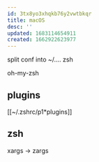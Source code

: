 ```yaml
---
id: 3tx8yo3xhqkb76y2vwtbkqr
title: macOS
desc: ''
updated: 1683114654911
created: 1662922623977
---
```


split conf into
~/.…
  zsh

oh-my-zsh

## plugins
[[~/.zshrc/p1*plugins]]

## zsh
xargs -> zargs